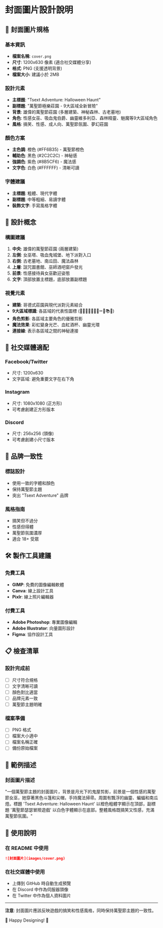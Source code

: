 # 封面圖片設計說明

## 🎃 封面圖片規格

### 基本資訊
- **檔案名稱**: `cover.png`
- **尺寸**: 1200x630 像素 (適合社交媒體分享)
- **格式**: PNG (支援透明背景)
- **檔案大小**: 建議小於 2MB

### 設計元素
- **主標題**: "Tsext Adventure: Halloween Haunt"
- **副標題**: "萬聖節極樂莊園 - 9大區域全新冒險"
- **背景**: 雄偉的萬聖節莊園 (多層建築、神秘森林、古老墓地)
- **角色**: 性感女巫、吸血鬼伯爵、幽靈維多利亞、森林精靈、魅魔等9大區域角色
- **風格**: 搞笑、性感、成人向、萬聖節氛圍、夢幻莊園

### 顏色方案
- **主色調**: 橙色 (#FF6B35) - 萬聖節橙色
- **輔助色**: 黑色 (#2C2C2C) - 神秘感
- **強調色**: 紫色 (#8B5CF6) - 魔法感
- **文字色**: 白色 (#FFFFFF) - 清晰可讀

### 字體建議
- **主標題**: 粗體、現代字體
- **副標題**: 中等粗細、易讀字體
- **裝飾文字**: 手寫風格字體

## 🎨 設計概念

### 構圖建議
1. **中央**: 雄偉的萬聖節莊園 (兩層建築)
2. **左側**: 女巫塔、吸血鬼城堡、地下派對入口
3. **右側**: 古老墓地、南瓜田、魔法森林
4. **上層**: 詛咒圖書館、巫師酒吧窗戶發光
5. **前景**: 性感接待員女巫歡迎姿態
6. **文字**: 頂部放置主標題，底部放置副標題

### 視覺元素
- **建築**: 哥德式莊園與現代派對元素結合
- **9大區域標識**: 各區域的代表性圖標 (🧙‍♀️👻🎃🧛‍♂️🎉⚰️🌲📚🍷)
- **角色剪影**: 各區域主要角色的優雅剪影
- **魔法效果**: 彩虹變身光芒、血紅酒杯、幽靈光環
- **連接線**: 表示各區域之間的神秘連接

## 📱 社交媒體適配

### Facebook/Twitter
- 尺寸: 1200x630
- 文字區域: 避免重要文字在右下角

### Instagram
- 尺寸: 1080x1080 (正方形)
- 可考慮創建正方形版本

### Discord
- 尺寸: 256x256 (頭像)
- 可考慮創建小尺寸版本

## 🎯 品牌一致性

### 標誌設計
- 使用一致的字體和顏色
- 保持萬聖節主題
- 突出 "Tsext Adventure" 品牌

### 風格指南
- 搞笑但不過分
- 性感但得體
- 萬聖節氛圍濃厚
- 適合 18+ 受眾

## 🛠️ 製作工具建議

### 免費工具
- **GIMP**: 免費的圖像編輯軟體
- **Canva**: 線上設計工具
- **Pixlr**: 線上照片編輯器

### 付費工具
- **Adobe Photoshop**: 專業圖像編輯
- **Adobe Illustrator**: 向量圖形設計
- **Figma**: 協作設計工具

## 📋 檢查清單

### 設計完成前
- [ ] 尺寸符合規格
- [ ] 文字清晰可讀
- [ ] 顏色對比適當
- [ ] 品牌元素一致
- [ ] 萬聖節主題明確

### 檔案準備
- [ ] PNG 格式
- [ ] 檔案大小適中
- [ ] 檔案名稱正確
- [ ] 備份原始檔案

## 🎨 範例描述

### 封面圖片描述
"一個萬聖節主題的封面圖片，背景是月光下的鬼屋剪影，前景是一個性感的萬聖節女巫，她穿著黑色斗篷和尖帽，手持魔法掃帚。周圍有飄浮的幽靈、蝙蝠和南瓜燈。標題 'Tsext Adventure: Halloween Haunt' 以橙色粗體字顯示在頂部，副標題 '萬聖節瑟瑟冒險遊戲' 以白色字體顯示在底部。整體風格既搞笑又性感，充滿萬聖節氛圍。"

## 📝 使用說明

### 在 README 中使用
```markdown
![封面圖片](images/cover.png)
```

### 在社交媒體中使用
- 上傳到 GitHub 時自動生成預覽
- 在 Discord 中作為伺服器頭像
- 在 Twitter 中作為個人資料圖片

---

**注意**: 封面圖片應該反映遊戲的搞笑和性感風格，同時保持萬聖節主題的一致性。

🎃 Happy Designing! 🎃
